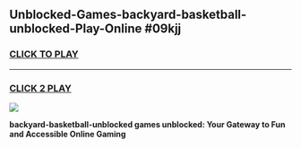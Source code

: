 
## Unblocked-Games-backyard-basketball-unblocked-Play-Online #09kjj
<h3>
<a href="https://news.freeplayer.one?title=backyard-basketball-unblocked&ref=3">CLICK TO PLAY</a></h3>
<hr>

<h3>
<a href="https://news.freeplayer.one?title=backyard-basketball-unblocked&ref=3">CLICK 2 PLAY</a>
  
</h3>

<a href="https://news.freeplayer.one?title=backyard-basketball-unblocked&ref=3"><img src="https://clearcache.store/games.png"></a>


**backyard-basketball-unblocked games unblocked: Your Gateway to Fun and Accessible Online Gaming**
